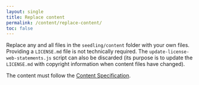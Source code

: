 ```yaml
---
layout: single
title: Replace content
permalink: /content/replace-content/
toc: false
---
```


Replace any and all files in the `seedling/content` folder with your own files.
Providing a `LICENSE.md` file is not technically required. The
`update-license-web-statements.js` script can also be discarded (its purpose is
to update the `LICENSE.md` with copyright information when content files have
changed).

The content must follow the [Content Specification](/content/content-spec).
